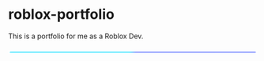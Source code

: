 # roblox-portfolio
This is a portfolio for me as a Roblox Dev.


![Spacer](https://github.com/Ghostly47null/roblox-portfolio/blob/main/imgs/Spacer_Card.jpg?raw=true)
